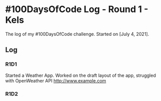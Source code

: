 # #100DaysOfCode Log - Round 1 - Kels

The log of my #100DaysOfCode challenge. Started on [July 4, 2021].

## Log

### R1D1 
Started a Weather App. Worked on the draft layout of the app, struggled with OpenWeather API http://www.example.com

### R1D2
